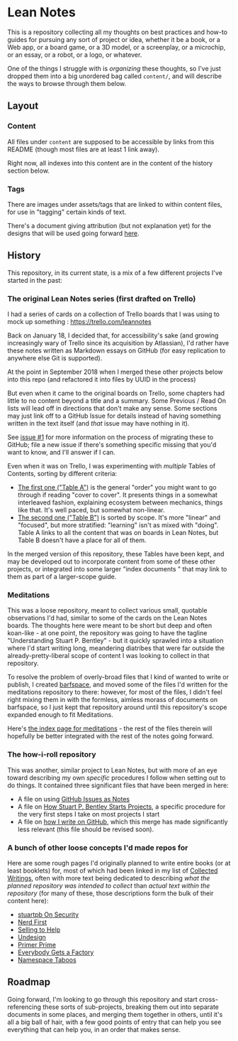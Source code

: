 # Lean Notes

This is a repository collecting all my thoughts on best practices and how-to guides for pursuing any sort of project or idea, whether it be a book, or a Web app, or a board game, or a 3D model, or a screenplay, or a microchip, or an essay, or a robot, or a logo, or whatever.

One of the things I struggle with is *organizing* these thoughts, so I've just dropped them into a big unordered bag called `content/`, and will describe the ways to browse through them below.

## Layout

### Content

All files under `content` are supposed to be accessible by links from this README (though most files are at least 1 link away).

Right now, all indexes into this content are in the content of the history section below.

### Tags

There are images under assets/tags that are linked to within content files, for use in "tagging" certain kinds of text.

There's a document giving attribution (but not explanation yet) for the designs that will be used going forward [here][Tag readme].

## History

This repository, in its current state, is a mix of a few different projects I've started in the past:

### The original Lean Notes series (first drafted on Trello)

I had a series of cards on a collection of Trello boards that I was using to mock up something : https://trello.com/leannotes

Back on January 18, I decided that, for accessibility's sake (and growing increasingly wary of Trello since its acquisition by Atlassian), I'd rather have these notes written as Markdown essays on GitHub (for easy replication to anywhere else Git is supported).

At the point in September 2018 when I merged these other projects below into this repo (and refactored it into files by UUID in the process)

But even when it came to the original boards on Trello, some chapters had little to no content beyond a title and a summary. Some Previous / Read On lists will lead off in directions that don't make any sense. Some sections may just link off to a GitHub Issue for details instead of having something written in the text itself (and *that* issue may have nothing in it).

See [issue #1](https://github.com/stuartpb/leannotes/issues/1) for more information on the process of migrating these to GitHub; file a new issue if there's something specific missing that you'd want to know, and I'll answer if I can.

Even when it was on Trello, I was experimenting with *multiple* Tables of Contents, sorting by different criteria:

- [The first one ("Table A")][Table A] is the general "order" you might want to go through if reading "cover to cover". It presents things in a somewhat interleaved fashion, explaining ecosystem between mechanics, things like that. It's well paced, but somewhat non-linear.
- [The second one ("Table B")][Table B] is sorted by scope. It's more "linear" and "focused", but more stratified: "learning" isn't as mixed with "doing". Table A links to all the content that was on boards in Lean Notes, but Table B doesn't have a place for all of them.

In the merged version of this repository, these Tables have been kept, and may be developed out to incorporate content from some of these other projects, or integrated into some larger "index documents " that may link to them as part of a larger-scope guide.

### Meditations

This was a loose repository, meant to collect various small, quotable observations I'd had, similar to some of the cards on the Lean Notes boards. The thoughts here were meant to be short but deep and often koan-like - at one point, the repository was going to have the tagline "Understanding Stuart P. Bentley" - but it quickly sprawled into a situation where I'd start writing long, meandering diatribes that were far outside the already-pretty-liberal scope of content I was looking to collect in that repository.

To resolve the problem of overly-broad files that I kind of wanted to write or publish, I created [barfspace][], and moved some of the files I'd written for the meditations repository to there: however, for most of the files, I didn't feel right mixing them in with the formless, aimless morass of documents on barfspace, so I just kept that repository around until this repository's scope expanded enough to fit Meditations.

Here's [the index page for meditations][meditations] - the rest of the files therein will hopefully be better integrated with the rest of the notes going forward.

### The how-i-roll repository

This was another, similar project to Lean Notes, but with more of an eye toward describing my own *specific* procedures I follow when setting out to do things. It contained three significant files that have been merged in here:

- A file on using [GitHub Issues as Notes][]
- A file on [How Stuart P. Bentley Starts Projects][], a specific procedure for the very first steps I take on most projects I start
- A file on [how I write on GitHub][how-i-roll writing], which this merge has made significantly less relevant (this file should be revised soon).

### A bunch of other loose concepts I'd made repos for

Here are some rough pages I'd originally planned to write entire books (or at least booklets) for, most of which had been linked in my list of [Collected Writings][], often with more text being dedicated to describing *what the planned repository was intended to collect* than *actual text within the repository* (for many of these, those descriptions form the bulk of their content here):

- [stuartpb On Security][]
- [Nerd First][]
- [Selling to Help][]
- [Undesign][]
- [Primer Prime][]
- [Everybody Gets a Factory][]
- [Namespace Taboos][]

## Roadmap

Going forward, I'm looking to go through this repository and start cross-referencing these sorts of sub-projects, breaking them out into separate documents in some places, and merging them together in others, until it's all a big ball of hair, with a few good points of entry that can help you see everything that can help you, in an order that makes sense.

[barfspace]: https://github.com/stuartpb/barfspace
[Collected Writings]: https://github.com/stuartpb/collected-writings

[Tag readme]: content/ced13582-8e1a-4b38-9469-896206590dfb.md
[Table A]: content/c8c4173e-e0ca-4218-a33a-e5b0ae48e9ef.md
[Table B]: content/ac01173b-4650-4609-aa84-0ded42714396.md
[meditations]: content/8f2359ae-186f-4878-b5e5-33f3c177e6fc.md
[GitHub Issues as Notes]: content/8c7b7b53-cbd4-487b-a8e7-e72d7e527982.md
[How Stuart P. Bentley Starts Projects]: content/e7d1004b-5a6f-44c4-a0ea-ab7815460638.md
[how-i-roll writing]: content/8801d68b-a815-4c92-b9af-503aa47b1848.md
[stuartpb On Security]: content/4dd64124-8e20-4901-aae4-5876361adc85.md
[Nerd First]: content/f63f28c0-aa23-44c0-b7b3-9b043489d132.md
[Selling to Help]: content/aed6ef5f-8318-472d-9c43-d86a5c26cb8b.md
[Undesign]: content/ff2268ae-d330-4eb4-847e-540718a0ceb6.md
[Primer Prime]: content/b4195691-701c-48c6-a3d7-e4fe9123728e.md
[Everybody Gets a Factory]: content/8cbd867d-1a63-4d1f-9c83-cab019fe87bd.md
[Namespace Taboos]: content/ec13f80e-f367-4dd9-b4c3-c9b27c136167.md

